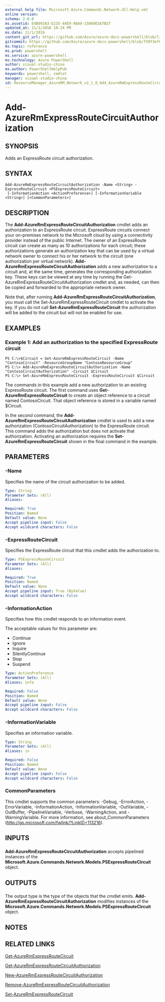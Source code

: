```yaml
---
external help file: Microsoft.Azure.Commands.Network.dll-Help.xml
online version: 
schema: 2.0.0
ms.assetid: E4B093A3-E235-44E9-98A9-15069E5A7B37
updated_at: 11/1/2016 10:24 PM
ms.date: 11/1/2016
content_git_url: https://github.com/Azure/azure-docs-powershell/blob/live/azureps-cmdlets-docs/ResourceManager/AzureRM.Network/v2.1.0/Add-AzureRmExpressRouteCircuitAuthorization.md
gitcommit: https://github.com/Azure/azure-docs-powershell/blob/f59f3ef60bc592383812213e69fd77ba950759ed/azureps-cmdlets-docs/ResourceManager/AzureRM.Network/v2.1.0/Add-AzureRmExpressRouteCircuitAuthorization.md
ms.topic: reference
ms.prod: powershell
ms.service: azure-powershell
ms.technology: Azure PowerShell
author: visual-studio-china
ms.author: PowerShellHelpPub
keywords: powershell, cmdlet
manager: visual-studio-china
id: ResourceManager_AzureRM_Network_v2_1_0_Add_AzureRmExpressRouteCircuitAuthorization_md
---
```


# Add-AzureRmExpressRouteCircuitAuthorization

## SYNOPSIS
Adds an ExpressRoute circuit authorization.

## SYNTAX

```
Add-AzureRmExpressRouteCircuitAuthorization -Name <String> -ExpressRouteCircuit <PSExpressRouteCircuit>
 [-InformationAction <ActionPreference>] [-InformationVariable <String>] [<CommonParameters>]
```

## DESCRIPTION
The **Add-AzureRmExpressRouteCircuitAuthorization** cmdlet adds an authorization to an ExpressRoute circuit.
ExpressRoute circuits connect your on-premises network to the Microsoft cloud by using a connectivity provider instead of the public Internet.
The owner of an ExpressRoute circuit can create as many as 10 authorizations for each circuit; these authorizations generate an authorization key that can be used by a virtual network owner to connect his or her network to the circuit (one authorization per virtual network).
**Add-AzureRmExpressRouteCircuitAuthorization** adds a new authorization to a circuit and, at the same time, generates the corresponding authorization key.
These keys can be viewed at any time by running the Get-AzureRmExpressRouteCircuitAuthorization cmdlet and, as needed, can then be copied and forwarded to the appropriate network owner.

Note that, after running **Add-AzureRmExpressRouteCircuitAuthorization**, you must call the Set-AzureRmExpressRouteCircuit cmdlet to activate the key.
If you do not call **Set-AzureRmExpressRouteCircuit** the authorization will be added to the circuit but will not be enabled for use.

## EXAMPLES

### Example 1: Add an authorization to the specified ExpressRoute circuit
```
PS C:\>$Circuit = Get-AzureRmExpressRouteCircuit -Name "ContosoCircuit" -ResourceGroupName "ContosoResourceGroup"
PS C:\> Add-AzureRmExpressRouteCircuitAuthorization -Name "ContosoCircuitAuthorization" -Circuit $Circuit
PS C:\> Set-AzureRmExpressRouteCircuit -ExpressRouteCircuit $Circuit
```

The commands in this example add a new authorization to an existing ExpressRoute circuit.
The first command uses **Get-AzureRmExpressRouteCircuit** to create an object reference to a circuit named ContosoCircuit.
That object reference is stored in a variable named $Circuit.

In the second command, the **Add-AzureRmExpressRouteCircuitAuthorization** cmdlet is used to add a new authorization (ContosoCircuitAuthorization) to the ExpressRoute circuit.
This command adds the authorization but does not activate that authorization.
Activating an authorization requires the **Set-AzureRmExpressRouteCircuit** shown in the final command in the example.

## PARAMETERS

### -Name
Specifies the name of the circuit authorization to be added.

```yaml
Type: String
Parameter Sets: (All)
Aliases: 

Required: True
Position: Named
Default value: None
Accept pipeline input: False
Accept wildcard characters: False
```

### -ExpressRouteCircuit
Specifies the ExpressRoute circuit that this cmdlet adds the authorization to.

```yaml
Type: PSExpressRouteCircuit
Parameter Sets: (All)
Aliases: 

Required: True
Position: Named
Default value: None
Accept pipeline input: True (ByValue)
Accept wildcard characters: False
```

### -InformationAction
Specifies how this cmdlet responds to an information event.

The acceptable values for this parameter are:

- Continue
- Ignore
- Inquire
- SilentlyContinue
- Stop
- Suspend

```yaml
Type: ActionPreference
Parameter Sets: (All)
Aliases: infa

Required: False
Position: Named
Default value: None
Accept pipeline input: False
Accept wildcard characters: False
```

### -InformationVariable
Specifies an information variable.

```yaml
Type: String
Parameter Sets: (All)
Aliases: iv

Required: False
Position: Named
Default value: None
Accept pipeline input: False
Accept wildcard characters: False
```

### CommonParameters
This cmdlet supports the common parameters: -Debug, -ErrorAction, -ErrorVariable, -InformationAction, -InformationVariable, -OutVariable, -OutBuffer, -PipelineVariable, -Verbose, -WarningAction, and -WarningVariable. For more information, see about_CommonParameters (http://go.microsoft.com/fwlink/?LinkID=113216).

## INPUTS

###  
**Add-AzureRmExpressRouteCircuitAuthorization** accepts pipelined instances of the **Microsoft.Azure.Commands.Network.Models.PSExpressRouteCircuit** object.

## OUTPUTS

###  
The output type is the type of the objects that the cmdlet emits.
**Add-AzureRmExpressRouteCircuitAuthorization** modifies instances of the **Microsoft.Azure.Commands.Network.Models.PSExpressRouteCircuit** object.

## NOTES

## RELATED LINKS

[Get-AzureRmExpressRouteCircuit](xref:ResourceManager/AzureRM.Network/v2.1.0/Get-AzureRmExpressRouteCircuit.md)

[Get-AzureRmExpressRouteCircuitAuthorization](xref:ResourceManager/AzureRM.Network/v2.1.0/Get-AzureRmExpressRouteCircuitAuthorization.md)

[New-AzureRmExpressRouteCircuitAuthorization](xref:ResourceManager/AzureRM.Network/v2.1.0/New-AzureRmExpressRouteCircuitAuthorization.md)

[Remove-AzureRmExpressRouteCircuitAuthorization](xref:ResourceManager/AzureRM.Network/v2.1.0/Remove-AzureRmExpressRouteCircuitAuthorization.md)

[Set-AzureRmExpressRouteCircuit](xref:ResourceManager/AzureRM.Network/v2.1.0/Set-AzureRmExpressRouteCircuit.md)


